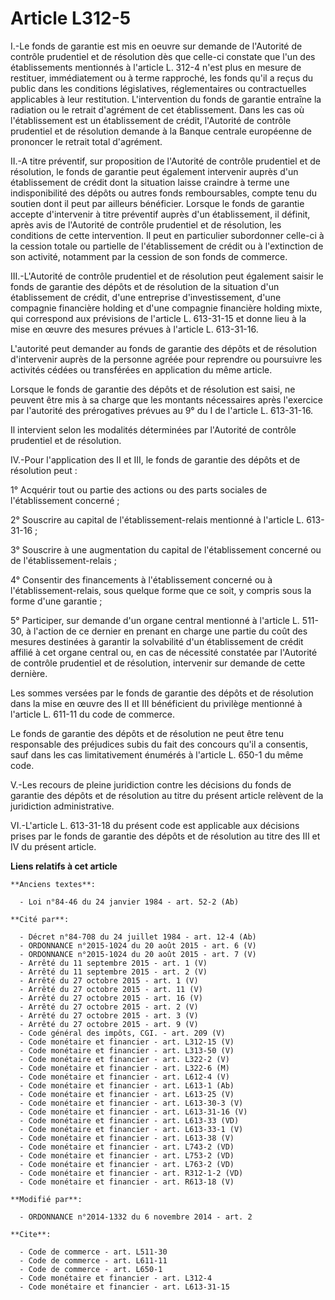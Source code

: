 # Article L312-5

I.-Le fonds de garantie est mis en oeuvre sur demande de l'Autorité de contrôle prudentiel et de résolution dès que celle-ci
constate que l'un des établissements mentionnés à l'article L. 312-4 n'est plus en mesure de restituer, immédiatement ou à
terme rapproché, les fonds qu'il a reçus du public dans les conditions législatives, réglementaires ou contractuelles
applicables à leur restitution. L'intervention du fonds de garantie entraîne             la radiation ou le retrait
d'agrément de cet établissement. Dans les cas où l'établissement est un établissement de crédit, l'Autorité de contrôle
prudentiel et de résolution demande à la Banque centrale européenne de prononcer le retrait total d'agrément. 

II.-A titre préventif, sur proposition de l'Autorité de contrôle prudentiel et de résolution, le fonds de garantie peut
également intervenir auprès d'un établissement de crédit dont la situation laisse craindre à terme une indisponibilité des
dépôts ou autres fonds remboursables, compte tenu du soutien dont il peut par ailleurs bénéficier. Lorsque le fonds de
garantie accepte d'intervenir à titre préventif auprès d'un établissement, il définit, après avis de l'Autorité de contrôle
prudentiel et de résolution, les conditions de cette intervention. Il peut en particulier subordonner celle-ci à la cession
totale ou partielle de l'établissement de crédit ou à l'extinction de son activité, notamment par la cession de son fonds de
commerce. 

III.-L'Autorité de contrôle prudentiel et de résolution peut également saisir le fonds de garantie des dépôts et de
résolution de la situation d'un établissement de crédit, d'une entreprise d'investissement, d'une compagnie financière
holding et d'une compagnie financière holding mixte, qui correspond aux prévisions de l'article L. 613-31-15 et donne lieu à
la mise en œuvre des mesures prévues à l'article L. 613-31-16. 

L'autorité peut demander au fonds de garantie des dépôts et de résolution d'intervenir auprès de la personne agréée pour
reprendre ou poursuivre les activités cédées ou transférées en application du même article. 

Lorsque le fonds de garantie des dépôts et de résolution est saisi, ne peuvent être mis à sa charge que les montants
nécessaires après l'exercice par l'autorité des prérogatives prévues au 9° du I de l'article L. 613-31-16. 

Il intervient selon les modalités déterminées par l'Autorité de contrôle prudentiel et de résolution. 

IV.-Pour l'application des II et III, le fonds de garantie des dépôts et de résolution peut : 

1° Acquérir tout ou partie des actions ou des parts sociales de l'établissement concerné ; 

2° Souscrire au capital de l'établissement-relais mentionné à l'article L. 613-31-16 ; 

3° Souscrire à une augmentation du capital de l'établissement concerné ou de l'établissement-relais ; 

4° Consentir des financements à l'établissement concerné ou à l'établissement-relais, sous quelque forme que ce soit, y
compris sous la forme d'une garantie ; 

5° Participer, sur demande d'un organe central mentionné à l'article L. 511-30, à l'action de ce dernier en prenant en charge
une partie du coût des mesures destinées à garantir la solvabilité d'un établissement de crédit affilié à cet organe central
ou, en cas de nécessité constatée par l'Autorité de contrôle prudentiel et de résolution, intervenir sur demande de cette
dernière. 

Les sommes versées par le fonds de garantie des dépôts et de résolution dans la mise en œuvre des II et III bénéficient du
privilège mentionné à l'article L. 611-11 du code de commerce. 

Le fonds de garantie des dépôts et de résolution ne peut être tenu responsable des préjudices subis du fait des concours
qu'il a consentis, sauf dans les cas limitativement énumérés à l'article L. 650-1 du même code. 

V.-Les recours de pleine juridiction contre les décisions du fonds de garantie des dépôts et de résolution au titre du
présent article relèvent de la juridiction administrative. 

VI.-L'article L. 613-31-18 du présent code est applicable aux décisions prises par le fonds de garantie des dépôts et de
résolution au titre des III et IV du présent article.

**Liens relatifs à cet article**

	**Anciens textes**:

	  - Loi n°84-46 du 24 janvier 1984 - art. 52-2 (Ab)

	**Cité par**:

	  - Décret n°84-708 du 24 juillet 1984 - art. 12-4 (Ab)
	  - ORDONNANCE n°2015-1024 du 20 août 2015 - art. 6 (V)
	  - ORDONNANCE n°2015-1024 du 20 août 2015 - art. 7 (V)
	  - Arrêté du 11 septembre 2015 - art. 1 (V)
	  - Arrêté du 11 septembre 2015 - art. 2 (V)
	  - Arrêté du 27 octobre 2015 - art. 1 (V)
	  - Arrêté du 27 octobre 2015 - art. 11 (V)
	  - Arrêté du 27 octobre 2015 - art. 16 (V)
	  - Arrêté du 27 octobre 2015 - art. 2 (V)
	  - Arrêté du 27 octobre 2015 - art. 3 (V)
	  - Arrêté du 27 octobre 2015 - art. 9 (V)
	  - Code général des impôts, CGI. - art. 209 (V)
	  - Code monétaire et financier - art. L312-15 (V)
	  - Code monétaire et financier - art. L313-50 (V)
	  - Code monétaire et financier - art. L322-2 (V)
	  - Code monétaire et financier - art. L322-6 (M)
	  - Code monétaire et financier - art. L612-4 (V)
	  - Code monétaire et financier - art. L613-1 (Ab)
	  - Code monétaire et financier - art. L613-25 (V)
	  - Code monétaire et financier - art. L613-30-3 (V)
	  - Code monétaire et financier - art. L613-31-16 (V)
	  - Code monétaire et financier - art. L613-33 (VD)
	  - Code monétaire et financier - art. L613-33-1 (V)
	  - Code monétaire et financier - art. L613-38 (V)
	  - Code monétaire et financier - art. L743-2 (VD)
	  - Code monétaire et financier - art. L753-2 (VD)
	  - Code monétaire et financier - art. L763-2 (VD)
	  - Code monétaire et financier - art. R312-1-2 (VD)
	  - Code monétaire et financier - art. R613-18 (V)

	**Modifié par**:

	  - ORDONNANCE n°2014-1332 du 6 novembre 2014 - art. 2

	**Cite**:

	  - Code de commerce - art. L511-30
	  - Code de commerce - art. L611-11
	  - Code de commerce - art. L650-1
	  - Code monétaire et financier - art. L312-4
	  - Code monétaire et financier - art. L613-31-15
